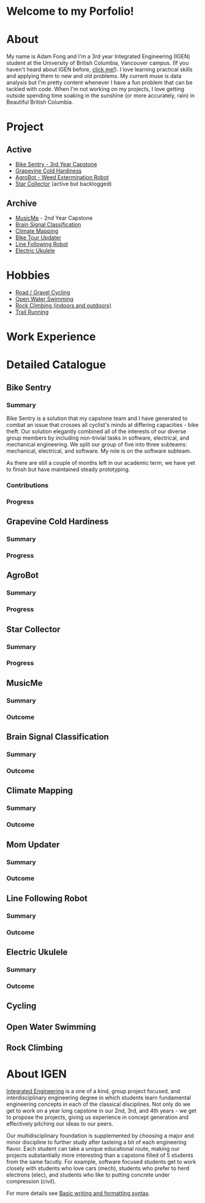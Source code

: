 # Welcome to my Porfolio!

# About
My name is Adam Fong and I'm a 3rd year Integrated Engineering (IGEN) student at the University of British Columbia, Vancouver campus. (If you haven't heard about IGEN before, [click me!](#about-igen)). I love learning practical skills and applying them to new and old problems. My current muse is data analysis but I'm pretty content whenever I have a fun problem that can be tackled with code. When I'm not working on my projects, I love getting outside spending time soaking in the sunshine (or more accurately, rain) in Beautiful British Columbia. 

# Project

## Active
- [Bike Sentry - 3rd Year Capstone](#bike-sentry)
- [Grapevine Cold Hardiness](#grapevine-cold-hardiness)
- [AgroBot - Weed Extermination Robot](#agrobot)
- [Star Collector](#star-collector) (active but backlogged)

## Archive
- [MusicMe](#musicme) - 2nd Year Capstone 
- [Brain Signal Classification](#brain-signal-classification)
- [Climate Mapping](#climate-mapping)
- [Bike Tour Updater](#mom-updater)
- [Line Following Robot](#line-following-robot)
- [Electric Ukulele](#electric-ukulele)

# Hobbies
- [Road / Gravel Cycling](#cycling)
- [Open Water Swimming](#open-water-swimming)
- [Rock Climbing (indoors and outdoors)](#rock-climbing)
- [Trail Running](#trail-running)

# Work Experience


# Detailed Catalogue
## Bike Sentry
### Summary
Bike Sentry is a solution that my capstone team and I have generated to combat an issue that crosses all cyclist's minds at differing capacities - bike theft. Our solution elegantly combined all of the interests of our diverse group members by including non-trivial tasks in software, electrical, and mechanical engineering. We split our group of five into three subteams: mechanical, electrical, and software. My role is on the software subteam.

As there are still a couple of months left in our academic term, we have yet to finish but have maintained steady prototyping. 

### Contributions



### Progress

## Grapevine Cold Hardiness
### Summary
### Progress

## AgroBot
### Summary
### Progress

## Star Collector
### Summary
### Progress

## MusicMe
### Summary
### Outcome

## Brain Signal Classification
### Summary
### Outcome

## Climate Mapping
### Summary
### Outcome

## Mom Updater
### Summary
### Outcome

## Line Following Robot
### Summary
### Outcome

## Electric Ukulele
### Summary
### Outcome

## Cycling

## Open Water Swimming

## Rock Climbing

# About IGEN 
[Integrated Engineering](https://www.integratedengineers.ca/) is a one of a kind, group project focused, and interdisciplinary engineering degree in which students learn fundamental engineering concepts in each of the classical disciplines. Not only do we get to work on a year long capstone in our 2nd, 3rd, and 4th years - we get to propose the projects, giving us experience in concept generation and effectively pitching our ideas to our peers. 

Our multidisciplinary foundation is supplemented by choosing a major and minor discipline to further study after tasteing a bit of each engineering flavor. Each student can take a unique educational route, making our projects substantially more interesting than a capstone filled of 5 students from the same facutly. For example, software focused students get to work closely with students who love cars (mech), students who prefer to herd electrons (elec), and students who like to putting concrete under compression (civil). 


For more details see [Basic writing and formatting syntax](https://docs.github.com/en/github/writing-on-github/getting-started-with-writing-and-formatting-on-github/basic-writing-and-formatting-syntax).


